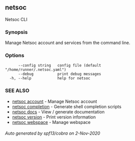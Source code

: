 ## netsoc

Netsoc CLI

### Synopsis

Manage Netsoc account and services from the command line.

### Options

```
      --config string   config file (default "/home/runner/.netsoc.yaml")
      --debug           print debug messages
  -h, --help            help for netsoc
```

### SEE ALSO

* [netsoc account](netsoc_account.md)	 - Manage Netsoc account
* [netsoc completion](netsoc_completion.md)	 - Generate shell completion scripts
* [netsoc docs](netsoc_docs.md)	 - View / generate documentation
* [netsoc version](netsoc_version.md)	 - Print version information
* [netsoc webspace](netsoc_webspace.md)	 - Manage webspace

###### Auto generated by spf13/cobra on 2-Nov-2020
